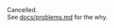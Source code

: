 Cancelled.  
See [docs/problems.md][problems.md] for the why.  

[problems.md]: <https://github.com/schokicoder/experiments/blob/main/onewaypass/docs/problems.md>
